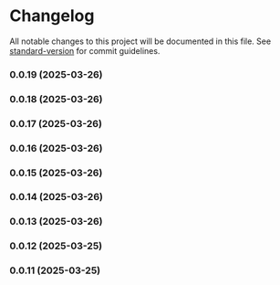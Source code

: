 # Changelog

All notable changes to this project will be documented in this file. See [standard-version](https://github.com/conventional-changelog/standard-version) for commit guidelines.

### 0.0.19 (2025-03-26)

### 0.0.18 (2025-03-26)

### 0.0.17 (2025-03-26)

### 0.0.16 (2025-03-26)

### 0.0.15 (2025-03-26)

### 0.0.14 (2025-03-26)

### 0.0.13 (2025-03-26)

### 0.0.12 (2025-03-25)

### 0.0.11 (2025-03-25)
